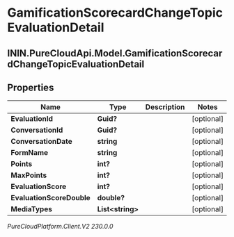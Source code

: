 # GamificationScorecardChangeTopicEvaluationDetail

## ININ.PureCloudApi.Model.GamificationScorecardChangeTopicEvaluationDetail

## Properties

|Name | Type | Description | Notes|
|------------ | ------------- | ------------- | -------------|
| **EvaluationId** | **Guid?** |  | [optional] |
| **ConversationId** | **Guid?** |  | [optional] |
| **ConversationDate** | **string** |  | [optional] |
| **FormName** | **string** |  | [optional] |
| **Points** | **int?** |  | [optional] |
| **MaxPoints** | **int?** |  | [optional] |
| **EvaluationScore** | **int?** |  | [optional] |
| **EvaluationScoreDouble** | **double?** |  | [optional] |
| **MediaTypes** | **List&lt;string&gt;** |  | [optional] |



_PureCloudPlatform.Client.V2 230.0.0_
